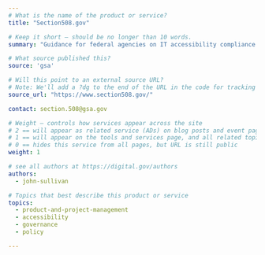 ```yaml
---
# What is the name of the product or service?
title: "Section508.gov"

# Keep it short — should be no longer than 10 words.
summary: "Guidance for federal agencies on IT accessibility compliance."

# What source published this?
source: 'gsa'

# Will this point to an external source URL?
# Note: We'll add a ?dg to the end of the URL in the code for tracking purposes
source_url: "https://www.section508.gov/"

contact: section.508@gsa.gov

# Weight — controls how services appear across the site
# 2 == will appear as related service (ADs) on blog posts and event pages
# 1 == will appear on the tools and services page, and all related topic pages
# 0 == hides this service from all pages, but URL is still public
weight: 1

# see all authors at https://digital.gov/authors
authors:
  - john-sullivan

# Topics that best describe this product or service
topics:
  - product-and-project-management
  - accessibility
  - governance
  - policy

---
```

